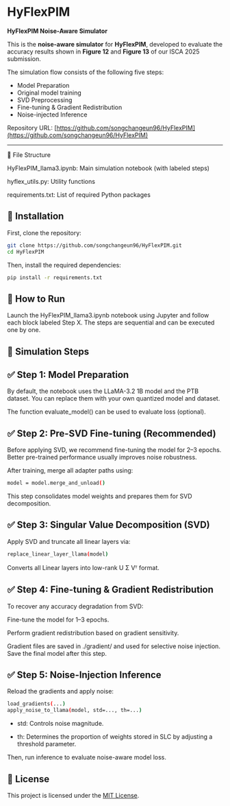 # HyFlexPIM  
**HyFlexPIM Noise-Aware Simulator**

This is the **noise-aware simulator** for **HyFlexPIM**, developed to evaluate the accuracy results shown in **Figure 12** and **Figure 13** of our ISCA 2025 submission.

The simulation flow consists of the following five steps:
- Model Preparation
- Original model training 
- SVD Preprocessing   
- Fine-tuning & Gradient Redistribution  
- Noise-injected Inference

Repository URL: [https://github.com/songchangeun96/HyFlexPIM](https://github.com/songchangeun96/HyFlexPIM)

---

📁 File Structure

HyFlexPIM_llama3.ipynb: Main simulation notebook (with labeled steps)

hyflex_utils.py: Utility functions

requirements.txt: List of required Python packages

## 🔧 Installation

First, clone the repository:

```bash
git clone https://github.com/songchangeun96/HyFlexPIM.git
cd HyFlexPIM
```


Then, install the required dependencies:

```bash
pip install -r requirements.txt
```

## 🚀 How to Run
Launch the HyFlexPIM_llama3.ipynb notebook using Jupyter and follow each block labeled Step X.
The steps are sequential and can be executed one by one.

## 🧪 Simulation Steps

## ✅ Step 1: Model Preparation
By default, the notebook uses the LLaMA-3.2 1B model and the PTB dataset.
You can replace them with your own quantized model and dataset.

The function evaluate_model() can be used to evaluate loss (optional).

## ✅ Step 2: Pre-SVD Fine-tuning (Recommended)
Before applying SVD, we recommend fine-tuning the model for 2–3 epochs.
Better pre-trained performance usually improves noise robustness.

After training, merge all adapter paths using:
```bash
model = model.merge_and_unload()
```
This step consolidates model weights and prepares them for SVD decomposition.

## ✅ Step 3: Singular Value Decomposition (SVD)
Apply SVD and truncate all linear layers via:
```bash
replace_linear_layer_llama(model)
```
Converts all Linear layers into low-rank U Σ Vᵀ format.

## ✅ Step 4: Fine-tuning & Gradient Redistribution
To recover any accuracy degradation from SVD:

Fine-tune the model for 1–3 epochs.

Perform gradient redistribution based on gradient sensitivity.

Gradient files are saved in ./gradient/ and used for selective noise injection.
Save the final model after this step.

## ✅ Step 5: Noise-Injection Inference
Reload the gradients and apply noise:

```bash
load_gradients(...)
apply_noise_to_llama(model, std=..., th=...)
```

- std: Controls noise magnitude.

- th: Determines the proportion of weights stored in SLC by adjusting a threshold parameter.

Then, run inference to evaluate noise-aware model loss.



## 📝 License
This project is licensed under the [MIT License](./LICENSE).


